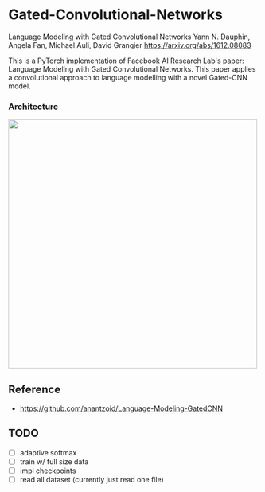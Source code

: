 # Gated-Convolutional-Networks
Language Modeling with Gated Convolutional Networks
Yann N. Dauphin, Angela Fan, Michael Auli, David Grangier
https://arxiv.org/abs/1612.08083

This is a PyTorch implementation of Facebook AI Research Lab's paper: Language Modeling with Gated Convolutional Networks. This paper applies a convolutional approach to language modelling with a novel Gated-CNN model.

### Architecture

<img src="https://user-images.githubusercontent.com/166852/33327865-82948e30-d426-11e7-8b95-270777f32588.png" width="500">

## Reference

- https://github.com/anantzoid/Language-Modeling-GatedCNN


## TODO

- [ ] adaptive softmax
- [ ] train w/ full size data
- [ ] impl checkpoints
- [ ] read all dataset (currently just read one file)
